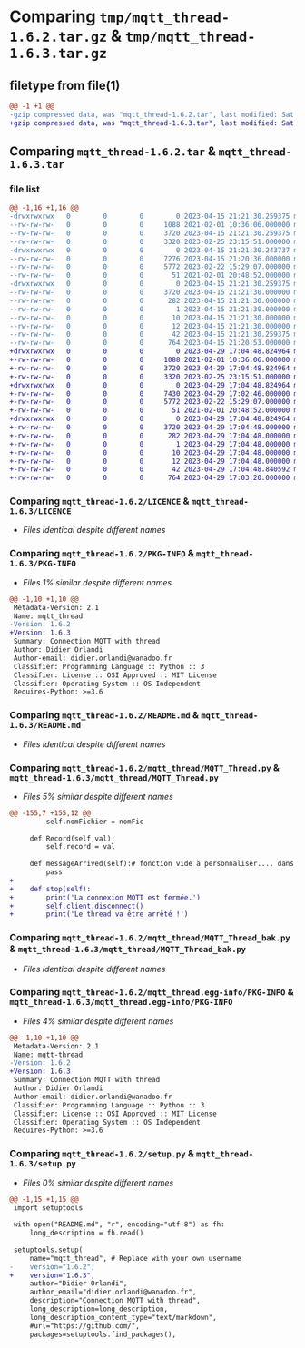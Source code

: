 # Comparing `tmp/mqtt_thread-1.6.2.tar.gz` & `tmp/mqtt_thread-1.6.3.tar.gz`

## filetype from file(1)

```diff
@@ -1 +1 @@
-gzip compressed data, was "mqtt_thread-1.6.2.tar", last modified: Sat Apr 15 21:21:30 2023, max compression
+gzip compressed data, was "mqtt_thread-1.6.3.tar", last modified: Sat Apr 29 17:04:48 2023, max compression
```

## Comparing `mqtt_thread-1.6.2.tar` & `mqtt_thread-1.6.3.tar`

### file list

```diff
@@ -1,16 +1,16 @@
-drwxrwxrwx   0        0        0        0 2023-04-15 21:21:30.259375 mqtt_thread-1.6.2/
--rw-rw-rw-   0        0        0     1088 2021-02-01 10:36:06.000000 mqtt_thread-1.6.2/LICENCE
--rw-rw-rw-   0        0        0     3720 2023-04-15 21:21:30.259375 mqtt_thread-1.6.2/PKG-INFO
--rw-rw-rw-   0        0        0     3320 2023-02-25 23:15:51.000000 mqtt_thread-1.6.2/README.md
-drwxrwxrwx   0        0        0        0 2023-04-15 21:21:30.243737 mqtt_thread-1.6.2/mqtt_thread/
--rw-rw-rw-   0        0        0     7276 2023-04-15 21:20:36.000000 mqtt_thread-1.6.2/mqtt_thread/MQTT_Thread.py
--rw-rw-rw-   0        0        0     5772 2023-02-22 15:29:07.000000 mqtt_thread-1.6.2/mqtt_thread/MQTT_Thread_bak.py
--rw-rw-rw-   0        0        0       51 2021-02-01 20:48:52.000000 mqtt_thread-1.6.2/mqtt_thread/__init__.py
-drwxrwxrwx   0        0        0        0 2023-04-15 21:21:30.259375 mqtt_thread-1.6.2/mqtt_thread.egg-info/
--rw-rw-rw-   0        0        0     3720 2023-04-15 21:21:30.000000 mqtt_thread-1.6.2/mqtt_thread.egg-info/PKG-INFO
--rw-rw-rw-   0        0        0      282 2023-04-15 21:21:30.000000 mqtt_thread-1.6.2/mqtt_thread.egg-info/SOURCES.txt
--rw-rw-rw-   0        0        0        1 2023-04-15 21:21:30.000000 mqtt_thread-1.6.2/mqtt_thread.egg-info/dependency_links.txt
--rw-rw-rw-   0        0        0       10 2023-04-15 21:21:30.000000 mqtt_thread-1.6.2/mqtt_thread.egg-info/requires.txt
--rw-rw-rw-   0        0        0       12 2023-04-15 21:21:30.000000 mqtt_thread-1.6.2/mqtt_thread.egg-info/top_level.txt
--rw-rw-rw-   0        0        0       42 2023-04-15 21:21:30.259375 mqtt_thread-1.6.2/setup.cfg
--rw-rw-rw-   0        0        0      764 2023-04-15 21:20:53.000000 mqtt_thread-1.6.2/setup.py
+drwxrwxrwx   0        0        0        0 2023-04-29 17:04:48.824964 mqtt_thread-1.6.3/
+-rw-rw-rw-   0        0        0     1088 2021-02-01 10:36:06.000000 mqtt_thread-1.6.3/LICENCE
+-rw-rw-rw-   0        0        0     3720 2023-04-29 17:04:48.824964 mqtt_thread-1.6.3/PKG-INFO
+-rw-rw-rw-   0        0        0     3320 2023-02-25 23:15:51.000000 mqtt_thread-1.6.3/README.md
+drwxrwxrwx   0        0        0        0 2023-04-29 17:04:48.824964 mqtt_thread-1.6.3/mqtt_thread/
+-rw-rw-rw-   0        0        0     7430 2023-04-29 17:02:46.000000 mqtt_thread-1.6.3/mqtt_thread/MQTT_Thread.py
+-rw-rw-rw-   0        0        0     5772 2023-02-22 15:29:07.000000 mqtt_thread-1.6.3/mqtt_thread/MQTT_Thread_bak.py
+-rw-rw-rw-   0        0        0       51 2021-02-01 20:48:52.000000 mqtt_thread-1.6.3/mqtt_thread/__init__.py
+drwxrwxrwx   0        0        0        0 2023-04-29 17:04:48.824964 mqtt_thread-1.6.3/mqtt_thread.egg-info/
+-rw-rw-rw-   0        0        0     3720 2023-04-29 17:04:48.000000 mqtt_thread-1.6.3/mqtt_thread.egg-info/PKG-INFO
+-rw-rw-rw-   0        0        0      282 2023-04-29 17:04:48.000000 mqtt_thread-1.6.3/mqtt_thread.egg-info/SOURCES.txt
+-rw-rw-rw-   0        0        0        1 2023-04-29 17:04:48.000000 mqtt_thread-1.6.3/mqtt_thread.egg-info/dependency_links.txt
+-rw-rw-rw-   0        0        0       10 2023-04-29 17:04:48.000000 mqtt_thread-1.6.3/mqtt_thread.egg-info/requires.txt
+-rw-rw-rw-   0        0        0       12 2023-04-29 17:04:48.000000 mqtt_thread-1.6.3/mqtt_thread.egg-info/top_level.txt
+-rw-rw-rw-   0        0        0       42 2023-04-29 17:04:48.840592 mqtt_thread-1.6.3/setup.cfg
+-rw-rw-rw-   0        0        0      764 2023-04-29 17:03:20.000000 mqtt_thread-1.6.3/setup.py
```

### Comparing `mqtt_thread-1.6.2/LICENCE` & `mqtt_thread-1.6.3/LICENCE`

 * *Files identical despite different names*

### Comparing `mqtt_thread-1.6.2/PKG-INFO` & `mqtt_thread-1.6.3/PKG-INFO`

 * *Files 1% similar despite different names*

```diff
@@ -1,10 +1,10 @@
 Metadata-Version: 2.1
 Name: mqtt_thread
-Version: 1.6.2
+Version: 1.6.3
 Summary: Connection MQTT with thread
 Author: Didier Orlandi
 Author-email: didier.orlandi@wanadoo.fr
 Classifier: Programming Language :: Python :: 3
 Classifier: License :: OSI Approved :: MIT License
 Classifier: Operating System :: OS Independent
 Requires-Python: >=3.6
```

### Comparing `mqtt_thread-1.6.2/README.md` & `mqtt_thread-1.6.3/README.md`

 * *Files identical despite different names*

### Comparing `mqtt_thread-1.6.2/mqtt_thread/MQTT_Thread.py` & `mqtt_thread-1.6.3/mqtt_thread/MQTT_Thread.py`

 * *Files 5% similar despite different names*

```diff
@@ -155,7 +155,12 @@
         self.nomFichier = nomFic
 
     def Record(self,val):
         self.record = val
 
     def messageArrived(self):# fonction vide à personnaliser.... dans l'instance.
         pass
+
+    def stop(self):
+        print('La connexion MQTT est fermée.')
+        self.client.disconnect()
+        print('Le thread va être arrêté !')
```

### Comparing `mqtt_thread-1.6.2/mqtt_thread/MQTT_Thread_bak.py` & `mqtt_thread-1.6.3/mqtt_thread/MQTT_Thread_bak.py`

 * *Files identical despite different names*

### Comparing `mqtt_thread-1.6.2/mqtt_thread.egg-info/PKG-INFO` & `mqtt_thread-1.6.3/mqtt_thread.egg-info/PKG-INFO`

 * *Files 4% similar despite different names*

```diff
@@ -1,10 +1,10 @@
 Metadata-Version: 2.1
 Name: mqtt-thread
-Version: 1.6.2
+Version: 1.6.3
 Summary: Connection MQTT with thread
 Author: Didier Orlandi
 Author-email: didier.orlandi@wanadoo.fr
 Classifier: Programming Language :: Python :: 3
 Classifier: License :: OSI Approved :: MIT License
 Classifier: Operating System :: OS Independent
 Requires-Python: >=3.6
```

### Comparing `mqtt_thread-1.6.2/setup.py` & `mqtt_thread-1.6.3/setup.py`

 * *Files 0% similar despite different names*

```diff
@@ -1,15 +1,15 @@
 import setuptools
 
 with open("README.md", "r", encoding="utf-8") as fh:
     long_description = fh.read()
 
 setuptools.setup(
     name="mqtt_thread", # Replace with your own username
-    version="1.6.2",
+    version="1.6.3",
     author="Didier Orlandi",
     author_email="didier.orlandi@wanadoo.fr",
     description="Connection MQTT with thread",
     long_description=long_description,
     long_description_content_type="text/markdown",
     #url="https://github.com/",
     packages=setuptools.find_packages(),
```

